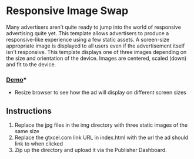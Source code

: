 # Responsive Image Swap

Many advertisers aren’t quite ready to jump into the world of responsive advertising quite yet. This template allows advertisers to produce a responsive-like experience using a few static assets. A screen-size appropriate image is displayed to all users even if the advertisement itself isn't responsive. This template displays one of three images depending on the size and orientation of the device. Images are centered, scaled (down) and fit to the device.

### [Demo](https://rawgit.com/GTxcel/turnstyle_ad_templates/master/responsive_image_swap/index.html)*
* Resize browser to see how the ad will display on different screen sizes

## Instructions

1. Replace the jpg files in the img directory with three static images of the same size
2. Replace the gtxcel.com link URL in index.html with the url the ad should link to when clicked
3. Zip up the directory and upload it via the Publisher Dashboard.
